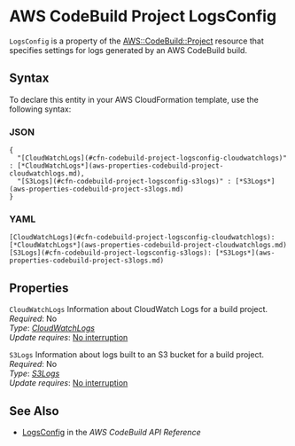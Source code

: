 # AWS CodeBuild Project LogsConfig<a name="aws-properties-codebuild-project-logsconfig"></a>

`LogsConfig` is a property of the [AWS::CodeBuild::Project](aws-resource-codebuild-project.md) resource that specifies settings for logs generated by an AWS CodeBuild build\.

## Syntax<a name="aws-properties-codebuild-project-logsconfig-syntax"></a>

To declare this entity in your AWS CloudFormation template, use the following syntax:

### JSON<a name="aws-properties-codebuild-project-logsconfig-syntax.json"></a>

```
{
  "[CloudWatchLogs](#cfn-codebuild-project-logsconfig-cloudwatchlogs)" : [*CloudWatchLogs*](aws-properties-codebuild-project-cloudwatchlogs.md),
  "[S3Logs](#cfn-codebuild-project-logsconfig-s3logs)" : [*S3Logs*](aws-properties-codebuild-project-s3logs.md)
}
```

### YAML<a name="aws-properties-codebuild-project-logsconfig-syntax.yaml"></a>

```
[CloudWatchLogs](#cfn-codebuild-project-logsconfig-cloudwatchlogs): [*CloudWatchLogs*](aws-properties-codebuild-project-cloudwatchlogs.md)
[S3Logs](#cfn-codebuild-project-logsconfig-s3logs): [*S3Logs*](aws-properties-codebuild-project-s3logs.md)
```

## Properties<a name="aws-properties-codebuild-project-logsconfig-properties"></a>

`CloudWatchLogs`  <a name="cfn-codebuild-project-logsconfig-cloudwatchlogs"></a>
Information about CloudWatch Logs for a build project\.  
 *Required*: No  
 *Type*: [*CloudWatchLogs*](aws-properties-codebuild-project-cloudwatchlogs.md)  
 *Update requires*: [No interruption](using-cfn-updating-stacks-update-behaviors.md#update-no-interrupt) 

`S3Logs`  <a name="cfn-codebuild-project-logsconfig-s3logs"></a>
Information about logs built to an S3 bucket for a build project\.   
 *Required*: No  
 *Type*: [*S3Logs*](aws-properties-codebuild-project-s3logs.md)  
 *Update requires*: [No interruption](using-cfn-updating-stacks-update-behaviors.md#update-no-interrupt) 

## See Also<a name="aws-properties-codebuild-project-logsconfig-seealso"></a>
+ [ LogsConfig](https://docs.aws.amazon.com/codebuild/latest/APIReference/API_LogsConfig.html) in the *AWS CodeBuild API Reference*